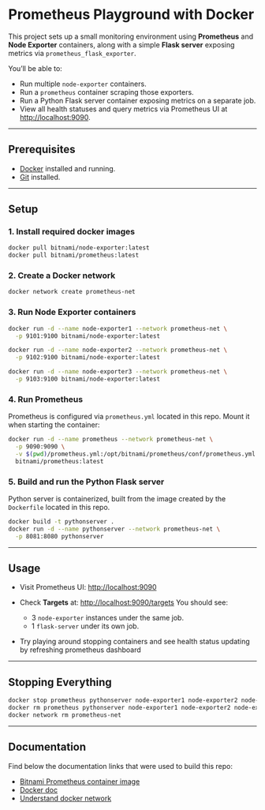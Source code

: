 # Prometheus Playground with Docker

This project sets up a small monitoring environment using **Prometheus** and **Node Exporter** containers, along with a simple **Flask server** exposing metrics via `prometheus_flask_exporter`.

You’ll be able to:
- Run multiple `node-exporter` containers.
- Run a `prometheus` container scraping those exporters.
- Run a Python Flask server container exposing metrics on a separate job.
- View all health statuses and query metrics via Prometheus UI at [http://localhost:9090](http://localhost:9090).

---

## Prerequisites
- [Docker](https://docs.docker.com/get-docker/) installed and running.
- [Git](https://git-scm.com/) installed.

---

## Setup

### 1. Install required docker images
```bash
docker pull bitnami/node-exporter:latest
docker pull bitnami/prometheus:latest
````

### 2. Create a Docker network

```bash
docker network create prometheus-net
```

### 3. Run Node Exporter containers

```bash
docker run -d --name node-exporter1 --network prometheus-net \
  -p 9101:9100 bitnami/node-exporter:latest

docker run -d --name node-exporter2 --network prometheus-net \
  -p 9102:9100 bitnami/node-exporter:latest

docker run -d --name node-exporter3 --network prometheus-net \
  -p 9103:9100 bitnami/node-exporter:latest
```

### 4. Run Prometheus

Prometheus is configured via `prometheus.yml` located in this repo. Mount it when starting the container:

```bash
docker run -d --name prometheus --network prometheus-net \
  -p 9090:9090 \
  -v $(pwd)/prometheus.yml:/opt/bitnami/prometheus/conf/prometheus.yml \
  bitnami/prometheus:latest
```

### 5. Build and run the Python Flask server

Python server is containerized, built from the image created by the `Dockerfile` located in this repo.

```bash
docker build -t pythonserver .
docker run -d --name pythonserver --network prometheus-net \
  -p 8081:8080 pythonserver
```

---

## Usage

* Visit Prometheus UI: [http://localhost:9090](http://localhost:9090)
* Check **Targets** at: [http://localhost:9090/targets](http://localhost:9090/targets)
  You should see:

  * 3 `node-exporter` instances under the same job.
  * 1 `flask-server` under its own job.

* Try playing around stopping containers and see health status updating by refreshing prometheus dashboard

---

## Stopping Everything

```bash
docker stop prometheus pythonserver node-exporter1 node-exporter2 node-exporter3
docker rm prometheus pythonserver node-exporter1 node-exporter2 node-exporter3
docker network rm prometheus-net
```

---

## Documentation

Find below the documentation links that were used to build this repo:

* [Bitnami Prometheus container image](https://github.com/bitnami/containers/tree/main/bitnami/prometheus#how-to-use-this-image)
* [Docker doc](https://docs.docker.com/reference/cli/docker/container/restart/)
* [Understand docker network](https://www.youtube.com/watch?v=zJD7QYQtiKc)
